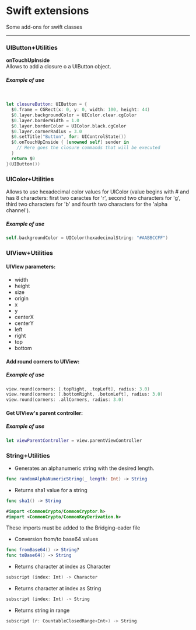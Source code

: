 Swift extensions
==============

Some add-ons for swift classes

----------

### UIButton+Utilities

**onTouchUpInside**  
Allows to add a closure o a UIButton object.

##### *Example of use*
```swift


let closureButton: UIButton = {
  $0.frame = CGRect(x: 0, y: 0, width: 100, height: 44)
  $0.layer.backgroundColor = UIColor.clear.cgColor
  $0.layer.borderWidth = 1.0
  $0.layer.borderColor = UIColor.black.cgColor
  $0.layer.cornerRadius = 3.0
  $0.setTitle("Button", for: UIControlState())
  $0.onTouchUpInside { [unowned self] sender in
    // Here goes the closure commands that will be executed
  }
  return $0
}(UIButton())
```


### UIColor+Utilities
Allows to use hexadecimal color values for UIColor (value begins with # and has 8 characters: first two caractes for 'r', second two characters for 'g', third two characters for 'b' and fourth two characters for the 'alpha channel').

##### *Example of use*
```swift
self.backgroundColor = UIColor(hexadecimalString: "#AABBCCFF")
```


### UIView+Utilities
#### UIVIew parameters:
* width
* height
* size
* origin
* x
* y
* centerX
* centerY
* left
* right
* top
* bottom

#### Add round corners to UIView:
##### *Example of use*
```swift
view.round(corners: [.topRight, .topLeft], radius: 3.0)
view.round(corners: [.bottomRight, .botomLeft], radius: 3.0)
view.round(corners: .allCorners, radius: 3.0)
```

#### Get UIView's parent controller:
##### *Example of use*
```swift
let viewParentController = view.parentViewController
```



### String+Utilities

* Generates an alphanumeric string with the desired length.
```swift
func randomAlphaNumericString(_ length: Int) -> String
```

* Returns sha1 value for a string
```swift
func sha1() -> String
```

```swift
#import <CommonCrypto/CommonCryptor.h>
#import <CommonCrypto/CommonKeyDerivation.h>
```
These imports must be added to the Bridging-eader file

* Conversion from/to base64 values
```swift
func fromBase64() -> String?  
func toBase64() -> String
```  

* Returns character at index as Character
```swift
subscript (index: Int) -> Character
```

* Returns character at index as String
```swift
subscript (index: Int) -> String
```  

* Returns string in range
```swift
subscript (r: CountableClosedRange<Int>) -> String
```  
